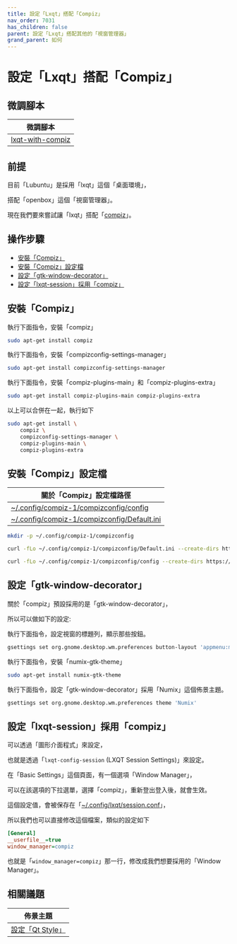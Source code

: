 ```yaml
---
title: 設定「Lxqt」搭配「Compiz」
nav_order: 7031
has_children: false
parent: 設定「Lxqt」搭配其他的「視窗管理器」
grand_parent: 如何
---
```



# 設定「Lxqt」搭配「Compiz」


## 微調腳本

| 微調腳本 |
| --- |
| [lxqt-with-compiz](https://github.com/samwhelp/lubuntu-adjustment/tree/main/prototype/main/alternative-config/lxqt-with-compiz/Main) |


## 前提

目前「Lubuntu」是採用「lxqt」這個「桌面環境」，

搭配「openbox」這個「視窗管理器」。

現在我們要來嘗試讓「lxqt」搭配「[compiz](https://samwhelp.github.io/note-about-lubuntu/read/master/window-manager/compiz.html)」。


## 操作步驟

* [安裝「Compiz」](#安裝compiz)
* [安裝「Compiz」設定檔](#安裝compiz設定檔)
* [設定「gtk-window-decorator」](#設定gtk-window-decorator)
* [設定「lxqt-session」採用「compiz」](#設定lxqt-session採用compiz)


## 安裝「Compiz」

執行下面指令，安裝「compiz」

``` sh
sudo apt-get install compiz
```

執行下面指令，安裝「compizconfig-settings-manager」

``` sh
sudo apt-get install compizconfig-settings-manager
```

執行下面指令，安裝「compiz-plugins-main」和「compiz-plugins-extra」

``` sh
sudo apt-get install compiz-plugins-main compiz-plugins-extra
```

以上可以合併在一起，執行如下


``` sh
sudo apt-get install \
	compiz \
	compizconfig-settings-manager \
	compiz-plugins-main \
	compiz-plugins-extra

```


## 安裝「Compiz」設定檔

| 關於「Compiz」設定檔路徑 |
| --- |
| [~/.config/compiz-1/compizconfig/config](https://github.com/samwhelp/lubuntu-adjustment/blob/main/prototype/main/alternative-config/lxqt-with-compiz/Main/asset/overlay/etc/skel/.config/compiz-1/compizconfig/config) |
| [~/.config/compiz-1/compizconfig/Default.ini](https://github.com/samwhelp/lubuntu-adjustment/blob/main/prototype/main/alternative-config/lxqt-with-compiz/Main/asset/overlay/etc/skel/.config/compiz-1/compizconfig/Default.ini) |


``` sh
mkdir -p ~/.config/compiz-1/compizconfig

curl -fLo ~/.config/compiz-1/compizconfig/Default.ini --create-dirs https://raw.githubusercontent.com/samwhelp/lubuntu-adjustment/main/prototype/main/alternative-config/lxqt-with-compiz/Main/asset/overlay/etc/skel/.config/compiz-1/compizconfig/Default.ini

curl -fLo ~/.config/compiz-1/compizconfig/config --create-dirs https://raw.githubusercontent.com/samwhelp/lubuntu-adjustment/main/prototype/main/alternative-config/lxqt-with-compiz/Main/asset/overlay/etc/skel/.config/compiz-1/compizconfig/config

```


## 設定「gtk-window-decorator」

關於「compiz」預設採用的是「gtk-window-decorator」，

所以可以做如下的設定:

執行下面指令，設定視窗的標題列，顯示那些按鈕。

``` sh
gsettings set org.gnome.desktop.wm.preferences button-layout 'appmenu:minimize,maximize,close'
```

執行下面指令，安裝「numix-gtk-theme」

``` sh
sudo apt-get install numix-gtk-theme
```

執行下面指令，設定「gtk-window-decorator」採用「Numix」這個佈景主題。

``` sh
gsettings set org.gnome.desktop.wm.preferences theme 'Numix'
```


## 設定「lxqt-session」採用「compiz」

可以透過「圖形介面程式」來設定，

也就是透過「`lxqt-config-session` (LXQT Session Settings)」來設定。

在「Basic Settings」這個頁面，有一個選項「Window Manager」，

可以在該選項的下拉選單，選擇「compiz」，重新登出登入後，就會生效。

這個設定值，會被保存在「[~/.config/lxqt/session.conf](https://github.com/samwhelp/lubuntu-adjustment/blob/main/prototype/main/alternative-config/lxqt-with-compiz/Main/asset/overlay/etc/skel/.config/lxqt/session.conf#L3)」，

所以我們也可以直接修改這個檔案，類似的設定如下

``` ini
[General]
__userfile__=true
window_manager=compiz
```

也就是「`window_manager=compiz`」那一行，修改成我們想要採用的「Window Manager」。


## 相關議題

| 佈景主題 |
| --- |
| [設定「Qt Style」](https://samwhelp.github.io/note-about-lubuntu/read/subject/theme/config/qt-style.html) |
